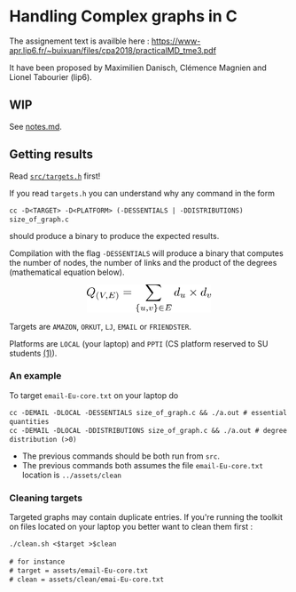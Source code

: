 Handling Complex graphs in C
============================

The assignement text is availble here :
https://www-apr.lip6.fr/~buixuan/files/cpa2018/practicalMD_tme3.pdf

It have been proposed by
Maximilien Danisch, Clémence Magnien and Lionel Tabourier (lip6).


WIP
---

See [notes.md](notes.md).

Getting results
--------------

Read [`src/targets.h`](src/targets.h) first!

If you read `targets.h` you can understand why any command in the form
```
cc -D<TARGET> -D<PLATFORM> (-DESSENTIALS | -DDISTRIBUTIONS) size_of_graph.c
```
should produce a binary to produce the expected results.

Compilation with the flag `-DESSENTIALS` will produce a binary that computes the number of nodes, the number of links and the product of the degrees (mathematical equation below).

<p align=center>
<img src="assets/eqs/dp.png" height="50">
</p

Targets are  `AMAZON`, `ORKUT`, `LJ`, `EMAIL` or `FRIENDSTER`.

Platforms are `LOCAL` (your laptop) and `PPTI` (CS platform reserved to SU students [(1)][1]).


### An example
To target `email-Eu-core.txt` on your laptop do
```
cc -DEMAIL -DLOCAL -DESSENTIALS size_of_graph.c && ./a.out # essential quantities
cc -DEMAIL -DLOCAL -DDISTRIBUTIONS size_of_graph.c && ./a.out # degree distribution (>0)
```


* The previous commands should be both run from `src`.
* The previous commands both assumes the file `email-Eu-core.txt` location is `../assets/clean`

### Cleaning targets

Targeted graphs may contain duplicate entries. If you're running the toolkit on files located on your laptop you better want to clean them first :

```
./clean.sh <$target >$clean

# for instance
# target = assets/email-Eu-core.txt
# clean = assets/clean/emai-Eu-core.txt
```

[1]: https://www-ppti.ufr-info-p6.jussieu.fr/index.php/support/connexions-distantes
